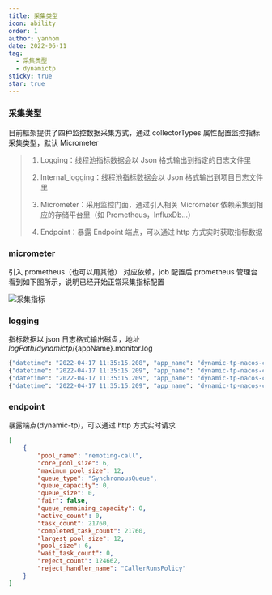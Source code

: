 ```yaml
---
title: 采集类型
icon: ability
order: 1
author: yanhom
date: 2022-06-11
tag:
  - 采集类型
  - dynamictp
sticky: true
star: true
---
```


### 采集类型

目前框架提供了四种监控数据采集方式，通过 collectorTypes 属性配置监控指标采集类型，默认 Micrometer

> 1. Logging：线程池指标数据会以 Json 格式输出到指定的日志文件里
>
> 2. Internal_logging：线程池指标数据会以 Json 格式输出到项目日志文件里
>
> 3. Micrometer：采用监控门面，通过引入相关 Micrometer 依赖采集到相应的存储平台里（如 Prometheus，InfluxDb...）
>
> 4. Endpoint：暴露 Endpoint 端点，可以通过 http 方式实时获取指标数据


### micrometer

引入 prometheus（也可以用其他） 对应依赖，job 配置后 prometheus 管理台看到如下图所示，说明已经开始正常采集指标配置

![采集指标](/images/dynamictp/prometheus.png)

### logging

指标数据以 json 日志格式输出磁盘，地址 ${logPath}/dynamictp/${appName}.monitor.log

  ```bash
  {"datetime": "2022-04-17 11:35:15.208", "app_name": "dynamic-tp-nacos-cloud-demo", "thread_pool_metrics": {"activeCount":0,"queueSize":0,"largestPoolSize":0,"poolSize":0,"rejectHandlerName":"CallerRunsPolicy","queueCapacity":2000,"fair":false,"queueTimeoutCount":0,"rejectCount":0,"waitTaskCount":0,"taskCount":0,"runTimeoutCount":0,"queueRemainingCapacity":2000,"corePoolSize":4,"queueType":"VariableLinkedBlockingQueue","completedTaskCount":0,"dynamic":true,"maximumPoolSize":6,"poolName":"dtpExecutor1"}}
  {"datetime": "2022-04-17 11:35:15.209", "app_name": "dynamic-tp-nacos-cloud-demo", "thread_pool_metrics": {"activeCount":0,"queueSize":0,"largestPoolSize":0,"poolSize":0,"rejectHandlerName":"CallerRunsPolicy","queueCapacity":2000,"fair":false,"queueTimeoutCount":0,"rejectCount":0,"waitTaskCount":0,"taskCount":0,"runTimeoutCount":0,"queueRemainingCapacity":2000,"corePoolSize":2,"queueType":"TaskQueue","completedTaskCount":0,"dynamic":true,"maximumPoolSize":4,"poolName":"dtpExecutor2"}}
  {"datetime": "2022-04-17 11:35:15.209", "app_name": "dynamic-tp-nacos-cloud-demo", "thread_pool_metrics": {"activeCount":0,"queueSize":0,"largestPoolSize":0,"poolSize":0,"queueCapacity":2147483647,"fair":false,"queueTimeoutCount":0,"rejectCount":0,"waitTaskCount":0,"taskCount":0,"runTimeoutCount":0,"queueRemainingCapacity":2147483647,"corePoolSize":1,"queueType":"LinkedBlockingQueue","completedTaskCount":0,"dynamic":false,"maximumPoolSize":1,"poolName":"commonExecutor"}}
  {"datetime": "2022-04-17 11:35:15.209", "app_name": "dynamic-tp-nacos-cloud-demo", "thread_pool_metrics": {"activeCount":0,"queueSize":0,"largestPoolSize":100,"poolSize":100,"queueCapacity":2147483647,"fair":false,"queueTimeoutCount":0,"rejectCount":0,"waitTaskCount":0,"taskCount":177,"runTimeoutCount":0,"queueRemainingCapacity":2147483647,"corePoolSize":100,"queueType":"TaskQueue","completedTaskCount":177,"dynamic":false,"maximumPoolSize":400,"poolName":"tomcatWebServerTp"}}
  ```

### endpoint 

暴露端点(dynamic-tp)，可以通过 http 方式实时请求
  
  ```json
  [
      {
          "pool_name": "remoting-call",
          "core_pool_size": 6,
          "maximum_pool_size": 12,
          "queue_type": "SynchronousQueue",
          "queue_capacity": 0,
          "queue_size": 0,
          "fair": false,
          "queue_remaining_capacity": 0,
          "active_count": 0,
          "task_count": 21760,
          "completed_task_count": 21760,
          "largest_pool_size": 12,
          "pool_size": 6,
          "wait_task_count": 0,
          "reject_count": 124662,
          "reject_handler_name": "CallerRunsPolicy"
      }
  ]
  ```
